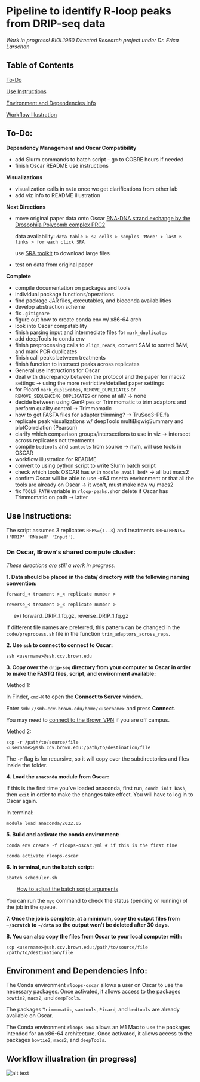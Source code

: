 # Pipeline to identify R-loop peaks from DRIP-seq data

*Work in progress! BIOL1960 Directed Research project under Dr. Erica Larschan*
## Table of Contents

[To-Do](https://github.com/corinnt/dripseq-peaks#to-do)

[Use Instructions](https://github.com/corinnt/dripseq-peaks#use-instructions)

[Environment and Dependencies Info](https://github.com/corinnt/dripseq-peaks#environment-and-dependencies-info)

[Workflow Illustration](https://github.com/corinnt/dripseq-peaks#workflow-illustration-in-progress)


## To-Do:

**Dependency Management and Oscar Compatibility**
- add Slurm commands to batch script - go to COBRE hours if needed
- finish Oscar README use instructions

**Visualizations**
- visualization calls in `main` once we get clarifications from other lab
- add viz info to README illustration

**Next Directions**
- move original paper data onto Oscar [RNA-DNA strand exchange by the Drosophila Polycomb complex PRC2](https://www.nature.com/articles/s41467-020-15609-x)

    data availability: `data table > s2 cells > samples 'More' > last 6 links > for each click SRA`
    
    use [SRA toolkit](https://github.com/ncbi/sra-tools/wiki/HowTo:-fasterq-dump) to download large files 

- test on data from original paper 


**Complete**
- compile documentation on packages and tools
- individual package functions/operations
- find package JAR files, executables, and bioconda availabilities
- develop abstraction scheme
- fix `.gitignore`
- figure out how to create conda env w/ x86-64 arch 
- look into Oscar compatability
- finish parsing input and intermediate files for `mark_duplicates`
- add deepTools to conda env
- finish preprocessing calls to `align_reads`, convert SAM to sorted BAM, and mark PCR duplicates
- finish call peaks between treatments
- finish function to intersect peaks across replicates
- General use instructions for Oscar
- deal with discrepancy between the protocol and the paper for macs2 settings -> using the more restrictive/detailed paper settings
- for Picard `mark_duplicates`, `REMOVE_DUPLICATES` or `REMOVE_SEQUENCING_DUPLICATES` or none at all? -> none
- decide between using GenPipes or Trimmomatic to trim adaptors and perform quality control -> Trimmomatic 
- how to get FASTA files for adapter trimming? -> TruSeq3-PE.fa
- replicate peak visualizations w/ deepTools multiBigwigSummary and plotCorrelation (Pearson)
- clarify which comparison groups/intersections to use in viz -> intersect across replicates not treatments
- compile `bedtools` and `samtools` from source -> nvm, will use tools in OSCAR
- workflow illustration for README
- convert to using python script to write Slurm batch script
- check which tools OSCAR has with `module avail bed*` -> all but macs2
- confirm Oscar will be able to use -x64 rosetta environment or that all the tools are already on Oscar  -> it won't, must make new w/ macs2
- fix `TOOLS_PATH` variable in `rloop-peaks.sh`or delete if Oscar has Trimmomatic on path -> latter


## Use Instructions:
The script assumes 3 replicates `REPS={1..3}` and treatments `TREATMENTS=('DRIP' 'RNaseH' 'Input')`. 

### On Oscar, Brown's shared compute cluster:

*These directions are still a work in progress.*

**1. Data should be placed in the data/ directory with the following naming convention:**

    forward_< treament >_< replicate number >

    reverse_< treament >_< replicate number >

&nbsp;&nbsp;&nbsp;&nbsp; ex) forward_DRIP_1.fq.gz, reverse_DRIP_1.fq.gz

If different file names are preferred, this pattern can be changed in the `code/preprocess.sh` file in the function `trim_adaptors_across_reps`. 

**2. Use `ssh` to connect to connect to Oscar:**
<!--- Make code --->
    ssh <username>@ssh.ccv.brown.edu

**3. Copy over the `drip-seq` directory from your computer to Oscar in order to make the FASTQ files, script, and environment available:**

Method 1:

In Finder, `cmd-K` to open the **Connect to Server** window.

Enter `smb://smb.ccv.brown.edu/home/<username>` and press **Connect**.

You may need to [connect to the Brown VPN](https://docs.ccv.brown.edu/oscar/connecting-to-oscar/cifs) if you are off campus. 

Method 2:
<!--- Make code --->
    scp -r /path/to/source/file <username>@ssh.ccv.brown.edu:/path/to/destination/file

The `-r` flag is for recursive, so it will copy over the subdirectories and files inside the folder.

**4. Load the `anaconda` module from Oscar:**

If this is the first time you've loaded anaconda, first run, `conda init bash`, then `exit` in order to make the changes take effect. You will have to log in to Oscar again.

In terminal:
<!--- This might be module load anaconda/3-5.2.0 if this (recommended) version doesn't work --->
    module load anaconda/2022.05 

**5. Build and activate the conda environment:**
<!--- Make code --->
    conda env create -f rloops-oscar.yml # if this is the first time 

    conda activate rloops-oscar

**6. In terminal, run the batch script:**
<!--- Make code --->
    sbatch scheduler.sh

&nbsp;&nbsp;&nbsp;&nbsp;&nbsp;&nbsp; [How to adjust the batch script arguments](https://docs.ccv.brown.edu/oscar/submitting-jobs/batch)

You can run the `myq` command to check the status (pending or running) of the job in the queue.

**7. Once the job is complete, at a minimum, copy the output files from `~/scratch` to `~/data` so the output won't be deleted after 30 days.**

**8. You can also copy the files from Oscar to your local computer with:**
<!--- Make code --->
    scp <username>@ssh.ccv.brown.edu:/path/to/source/file /path/to/destination/file

## Environment and Dependencies Info:

The Conda environment `rloops-oscar` allows a user on Oscar to use the necessary packages. 
Once activated, it allows access to the packages `bowtie2`, `macs2`, and `deepTools`.

The packages `Trimmomatic`, `samtools`, `Picard`, and `bedtools` are already available on Oscar. 

The Conda environment `rloops-x64` allows an M1 Mac to use the packages intended for an x86-64 architecture. 
Once activated, it allows access to the packages `bowtie2`, `macs2`, and `deepTools`.

## Workflow illustration (in progress)

![alt text](workflow-illustration.png?raw=true)